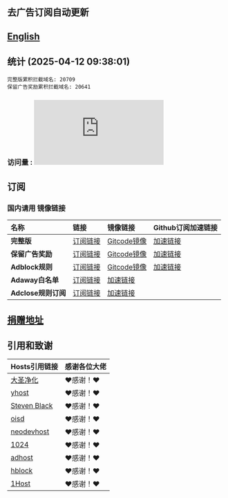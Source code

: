 ## 去广告订阅自动更新
## [English](./README_en.md)

## 统计 (2025-04-12 09:38:01)
```
完整版累积拦截域名: 20709
保留广告奖励累积拦截域名: 20641
```
### 访问量 : ![visitors](http://006.freecounters.co.uk/count-133.pl?count=qe1milbo7p68gg219fmj&type=links&prog=unique)

## 订阅
### 国内请用 **镜像链接**  

| **名称** | **链接** | **镜像链接** | **Github订阅加速链接** |
| :-- | :-- | :-- | :-- |
| **完整版** | [订阅链接](https://raw.githubusercontent.com/lingeringsound/10007_auto/master/all) | [Gitcode镜像](https://gitcode.net/weixin_45617236/10007_auto/-/raw/master/all) | [加速链接](https://raw.gitmirror.com/lingeringsound/10007_auto/master/all) |
| **保留广告奖励** | [订阅链接](https://raw.githubusercontent.com/lingeringsound/10007_auto/master/reward) | [Gitcode镜像](https://gitcode.net/weixin_45617236/10007_auto/-/raw/master/reward) | [加速链接](https://raw.gitmirror.com/lingeringsound/10007_auto/master/reward) | 
| **Adblock规则** | [订阅链接](https://raw.githubusercontent.com/lingeringsound/10007_auto/master/adb.txt) | [Gitcode镜像](https://gitcode.net/weixin_45617236/10007_auto/-/raw/master/adb.txt) | [加速链接](https://raw.gitmirror.com/lingeringsound/10007_auto/master/adb.txt) |
| **Adaway白名单** | [订阅链接](https://raw.githubusercontent.com/lingeringsound/10007_auto/master/Adaway_white_list.prop) | [加速链接](https://raw.gitmirror.com/lingeringsound/10007_auto/master/Adaway_white_list.prop) |
| **Adclose规则订阅** | [订阅链接](https://raw.githubusercontent.com/lingeringsound/10007_auto/master/10007.rule) | [加速链接](https://raw.gitmirror.com/lingeringsound/10007_auto/master/10007.rule) |



## **[捐赠地址](https://github.com/lingeringsound/10007)**


## 引用和致谢
| **Hosts引用链接** | 感谢各位大佬 |
| :-- | :-- |
| [大圣净化](https://github.com/jdlingyu/ad-wars) | ❤感谢！❤ |
| [yhost](https://github.com/VeleSila/yhosts) | ❤感谢！❤ |
| [Steven Black](https://github.com/StevenBlack/hosts) | ❤感谢！❤ |
| [oisd](https://oisd.nl/howto) | ❤感谢！❤ |
| [neodevhost](https://raw.githubusercontent.com/neodevpro/neodevhost/master/host) | ❤感谢！❤ |
| [1024](https://github.com/Goooler/1024_hosts) | ❤感谢！❤ |
| [adhost](https://github.com/E7KMbb/AD-hosts) | ❤感谢！❤ |
| [hblock](https://hblock.molinero.dev/hosts) | ❤感谢！❤ |
| [1Host](https://o0.pages.dev/Lite/hosts.txt) | ❤感谢！❤ |

